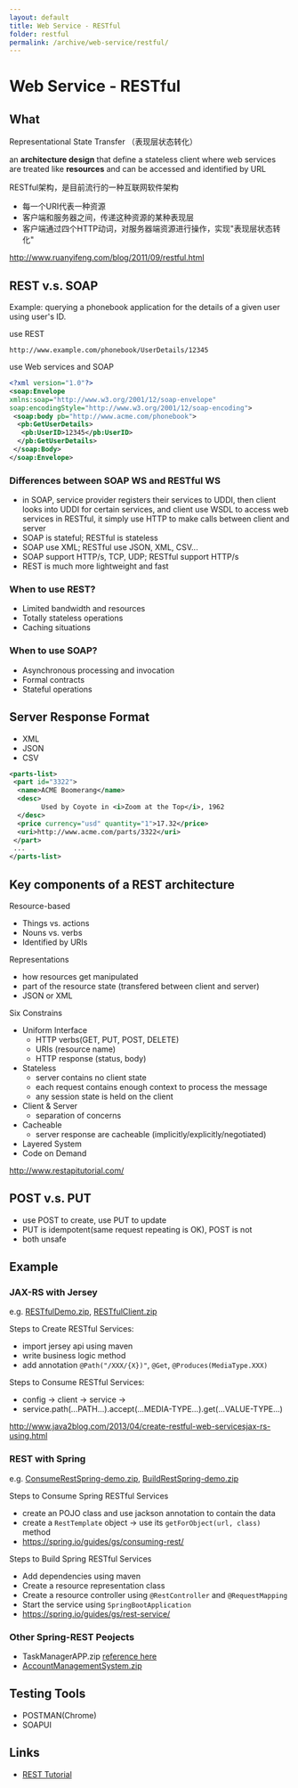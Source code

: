 ```yaml
---
layout: default
title: Web Service - RESTful
folder: restful
permalink: /archive/web-service/restful/
---
```


# Web Service - RESTful

## What

Representational State Transfer （表现层状态转化）

an **architecture design** that define a stateless client where web services are treated like **resources** and can be accessed and identified by URL

RESTful架构，是目前流行的一种互联网软件架构
- 每一个URI代表一种资源
- 客户端和服务器之间，传递这种资源的某种表现层
- 客户端通过四个HTTP动词，对服务器端资源进行操作，实现"表现层状态转化"

<http://www.ruanyifeng.com/blog/2011/09/restful.html>

## REST v.s. SOAP

Example:
querying a phonebook application for the details of a given user using user's ID.

use REST

```
http://www.example.com/phonebook/UserDetails/12345
```

use Web services and SOAP

~~~ xml
<?xml version="1.0"?>
<soap:Envelope
xmlns:soap="http://www.w3.org/2001/12/soap-envelope"
soap:encodingStyle="http://www.w3.org/2001/12/soap-encoding">
 <soap:body pb="http://www.acme.com/phonebook">
  <pb:GetUserDetails>
   <pb:UserID>12345</pb:UserID>
  </pb:GetUserDetails>
 </soap:Body>
</soap:Envelope>
~~~

### Differences between SOAP WS and RESTful WS
- in SOAP, service provider registers their services to UDDI, then client looks into UDDI for certain services, and client use WSDL to access web services
	in RESTful, it simply use HTTP to make calls between client and server
- SOAP is stateful; RESTful is stateless
- SOAP use XML; RESTful use JSON, XML, CSV...
- SOAP support HTTP/s, TCP, UDP; RESTful support HTTP/s
- REST is much more lightweight and fast

### When to use REST?
- Limited bandwidth and resources
- Totally stateless operations
- Caching situations

### When to use SOAP?
- Asynchronous processing and invocation
- Formal contracts
- Stateful operations

## Server Response Format
- XML
- JSON
- CSV

~~~ xml
<parts-list>
 <part id="3322">
  <name>ACME Boomerang</name>
  <desc>
        Used by Coyote in <i>Zoom at the Top</i>, 1962
  </desc>
  <price currency="usd" quantity="1">17.32</price>
  <uri>http://www.acme.com/parts/3322</uri>
 </part>
 ...
</parts-list>
~~~

## Key components of a REST architecture

Resource-based
- Things vs. actions
- Nouns vs. verbs
- Identified by URIs

Representations
- how resources get manipulated
- part of the resource state (transfered between client and server)
- JSON or XML

Six Constrains
- Uniform Interface
  - HTTP verbs(GET, PUT, POST, DELETE)
  - URIs (resource name)
  - HTTP response (status, body)
- Stateless
  - server contains no client state
  - each request contains enough context to process the message
  - any session state is held on the client
- Client & Server
  - separation of concerns
- Cacheable
  - server response are cacheable (implicitly/explicitly/negotiated)
- Layered System
- Code on Demand

<http://www.restapitutorial.com/>

## POST v.s. PUT
- use POST to create, use PUT to update
- PUT is idempotent(same request repeating is OK), POST is not
- both unsafe

## Example

### JAX-RS with Jersey

e.g. [RESTfulDemo.zip](https://github.com/chennanni/note-tech/tree/master/web-service/restful/src), [RESTfulClient.zip](https://github.com/chennanni/note-tech/tree/master/web-service/restful/src)

Steps to Create RESTful Services:
- import jersey api using maven
- write business logic method
- add annotation `@Path("/XXX/{X})"`, `@Get`, `@Produces(MediaType.XXX)`

Steps to Consume RESTful Services:
- config -> client -> service ->
- service.path(...PATH...).accept(...MEDIA-TYPE...).get(...VALUE-TYPE...)

<http://www.java2blog.com/2013/04/create-restful-web-servicesjax-rs-using.html>

### REST with Spring

e.g. [ConsumeRestSpring-demo.zip](https://github.com/chennanni/note-tech/tree/master/web-service/restful/src), [BuildRestSpring-demo.zip](https://github.com/chennanni/note-tech/tree/master/web-service/restful/src)

Steps to Consume Spring RESTful Services
- create an POJO class and use jackson annotation to contain the data
- create a `RestTemplate` object -> use its `getForObject(url, class)` method
- <https://spring.io/guides/gs/consuming-rest/>

Steps to Build Spring RESTful Services
- Add dependencies using maven
- Create a resource representation class
- Create a resource controller using `@RestController` and `@RequestMapping`
- Start the service using `SpringBootApplication`
- <https://spring.io/guides/gs/rest-service/>

### Other Spring-REST Peojects

- TaskManagerAPP.zip [reference here](https://dzone.com/articles/crud-using-spring-mvc-40)
- [AccountManagementSystem.zip](https://github.com/chennanni/note-tech/tree/master/web-service/restful/src)

## Testing Tools
- POSTMAN(Chrome)
- SOAPUI

## Links
- [REST Tutorial](http://rest.elkstein.org/2008/02/what-is-rest.html)

